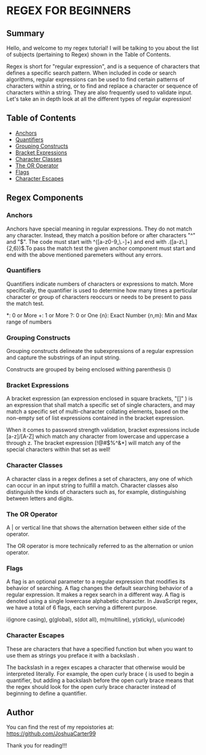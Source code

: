 # REGEX FOR BEGINNERS 

## Summary

Hello, and welcome to my regex tutorial! I will be talking to you about the list of subjects (pertaining to Regex) shown in the Table of Contents.

Regex is short for "regular expression", and is a sequence of characters that defines a specific search pattern. When included in code or search algorithms, regular expressions can be used to find certain patterns of characters within a string, or to find and replace a character or sequence of characters within a string. They are also frequently used to validate input. Let's take an in depth look at all the different types of regular expression! 

## Table of Contents

- [Anchors](#anchors)
- [Quantifiers](#quantifiers)
- [Grouping Constructs](#grouping-constructs)
- [Bracket Expressions](#bracket-expressions)
- [Character Classes](#character-classes)
- [The OR Operator](#the-or-operator)
- [Flags](#flags)
- [Character Escapes](#character-escapes)

## Regex Components

### Anchors
Anchors have special meaning in regular expressions. They do not match any character. Instead, they match a position before or after characters "^" and "$". The code must start with ^([a-z0-9_\.-]+) and end with .([a-z\.]{2,6})$.To pass the match test the given anchor component must start and end with the above mentioned paremeters without any errors.

### Quantifiers
Quantifiers indicate numbers of characters or expressions to match. More specifically, the quantifier is used to determine how many times a perticular character or group of characters reoccurs or needs to be present to pass the match test.

*: 0 or More
+: 1 or More
?: 0 or One
{n}: Exact Number
{n,m}: Min and Max range of numbers

### Grouping Constructs
Grouping constructs delineate the subexpressions of a regular expression and capture the substrings of an input string.

Constructs are grouped by being enclosed withing parenthesis ()

### Bracket Expressions
A bracket expression (an expression enclosed in square brackets, "[]" ) is an expression that shall match a specific set of single characters, and may match a specific set of multi-character collating elements, based on the non-empty set of list expressions contained in the bracket expression.

When it comes to password strength validation, bracket expressions include [a-z]/[A-Z] which match any character from lowercase and uppercase a through z. The bracket expression [!@#\$%\^&\*] will match any of the special characters within that set as well!

### Character Classes
A character class in a regex defines a set of characters, any one of which can occur in an input string to fulfill a match. Character classes also distinguish the kinds of characters such as, for example, distinguishing between letters and digits. 

### The OR Operator
A | or vertical line that shows the alternation between either side of the operator.

The OR operator is more technically referred to as the alternation or union operator.

### Flags
A flag is an optional parameter to a regular expression that modifies its behavior of searching. A flag changes the default searching behavior of a regular expression. It makes a regex search in a different way. A flag is denoted using a single lowercase alphabetic character. In JavaScript regex, we have a total of 6 flags, each serving a different purpose.

i(ignore casing), 
g(global), 
s(dot all), 
m(multiline), 
y(sticky), 
u(unicode)

### Character Escapes
These are characters that have a specified function but when you want to use them as strings you preface it with a backslash \.

The backslash in a regex escapes a character that otherwise would be interpreted literally. For example, the open curly brace { is used to begin a quantifier, but adding a backslash before the open curly brace means that the regex should look for the open curly brace character instead of beginning to define a quantifier.

## Author

You can find the rest of my repoistories at: https://github.com/JoshuaCarter99

Thank you for reading!!!
